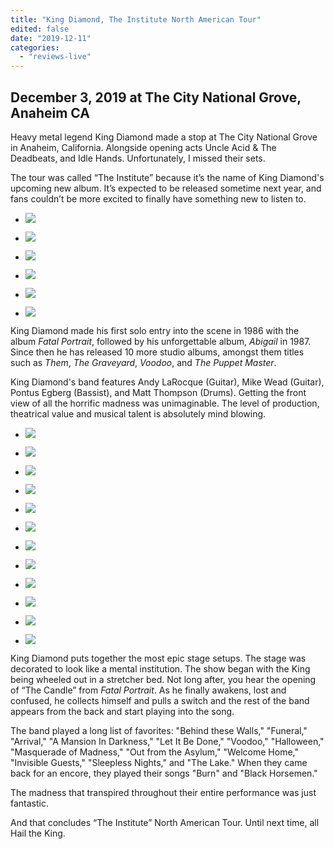 ```yaml
---
title: "King Diamond, The Institute North American Tour"
edited: false
date: "2019-12-11"
categories:
  - "reviews-live"
---
```


## December 3, 2019 at The City National Grove, Anaheim CA

Heavy metal legend King Diamond made a stop at The City National Grove in Anaheim, California. Alongside opening acts Uncle Acid & The Deadbeats, and Idle Hands. Unfortunately, I missed their sets.

The tour was called “The Institute” because it’s the name of King Diamond's upcoming new album. It’s expected to be released sometime next year, and fans couldn’t be more excited to finally have something new to listen to. 

- ![](https://www.hellbound.ca/wp-content/uploads/2019/12/King-Diamond-13.jpg)

- ![](https://www.hellbound.ca/wp-content/uploads/2019/12/King-Diamond-17.jpg)

- ![](https://www.hellbound.ca/wp-content/uploads/2019/12/King-Diamond-20.jpg)

- ![](https://www.hellbound.ca/wp-content/uploads/2019/12/King-Diamond-18.jpg)

- ![](https://www.hellbound.ca/wp-content/uploads/2019/12/King-Diamond-3.jpg)

- ![](https://www.hellbound.ca/wp-content/uploads/2019/12/King-Diamond-2.jpg)


King Diamond made his first solo entry into the scene in 1986 with the album _Fatal Portrait_, followed by his unforgettable album, _Abigail_ in 1987. Since then he has released 10 more studio albums, amongst them titles such as _Them_, _The Graveyard_, _Voodoo_, and _The Puppet Master_.

King Diamond's band features Andy LaRocque (Guitar), Mike Wead (Guitar), Pontus Egberg (Bassist), and Matt Thompson (Drums). Getting the front view of all the horrific madness was unimaginable. The level of production, theatrical value and musical talent is absolutely mind blowing. 

- ![](https://www.hellbound.ca/wp-content/uploads/2019/12/King-Diamond-1.jpg)

- ![](https://www.hellbound.ca/wp-content/uploads/2019/12/King-Diamond-6.jpg)

- ![](https://www.hellbound.ca/wp-content/uploads/2019/12/King-Diamond-5.jpg)

- ![](https://www.hellbound.ca/wp-content/uploads/2019/12/King-Diamond-15.jpg)

- ![](https://www.hellbound.ca/wp-content/uploads/2019/12/King-Diamond-12.jpg)

- ![](https://www.hellbound.ca/wp-content/uploads/2019/12/King-Diamond-9.jpg)

- ![](https://www.hellbound.ca/wp-content/uploads/2019/12/King-Diamond-14.jpg)

- ![](https://www.hellbound.ca/wp-content/uploads/2019/12/King-Diamond-11.jpg)

- ![](https://www.hellbound.ca/wp-content/uploads/2019/12/King-Diamond-19.jpg)

- ![](https://www.hellbound.ca/wp-content/uploads/2019/12/King-Diamond-8.jpg)

- ![](https://www.hellbound.ca/wp-content/uploads/2019/12/King-Diamond-16.jpg)

- ![](https://www.hellbound.ca/wp-content/uploads/2019/12/King-Diamond-10.jpg)


King Diamond puts together the most epic stage setups. The stage was decorated to look like a mental institution. The show began with the King being wheeled out in a stretcher bed. Not long after, you hear the opening of “The Candle” from _Fatal Portrait_. As he finally awakens, lost and confused, he collects himself and pulls a switch and the rest of the band appears from the back and start playing into the song.

The band played a long list of favorites: "Behind these Walls," "Funeral," "Arrival," "A Mansion In Darkness," "Let It Be Done," "Voodoo," "Halloween," "Masquerade of Madness," "Out from the Asylum," "Welcome Home," "Invisible Guests," "Sleepless Nights," and "The Lake." When they came back for an encore, they played their songs "Burn" and "Black Horsemen."

The madness that transpired throughout their entire performance was just fantastic.

And that concludes “The Institute” North American Tour. Until next time, all Hail the King.
